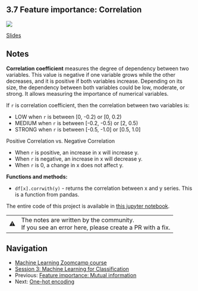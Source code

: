 
## 3.7 Feature importance: Correlation

<a href="https://www.youtube.com/watch?v=mz1707QVxiY&list=PL3MmuxUbc_hIhxl5Ji8t4O6lPAOpHaCLR"><img src="images/thumbnail-3-07.jpg"></a>

[Slides](https://www.slideshare.net/AlexeyGrigorev/ml-zoomcamp-3-machine-learning-for-classification)


## Notes

**Correlation coefficient** measures the degree of dependency between two variables. This value is negative if one variable grows while the other decreases, and it is positive if both variables increase. Depending on its size, the dependency between both variables could be low, moderate, or strong. It allows measuring the importance of numerical variables. 

If `r` is correlation coefficient, then the correlation between two variables is:

- LOW when `r` is between [0, -0.2) or [0, 0.2)
- MEDIUM when `r` is between [-0.2, -0.5) or [2, 0.5)
- STRONG when `r` is between [-0.5, -1.0] or [0.5, 1.0]

Positive Correlation vs. Negative Correlation
* When `r` is positive, an increase in x will increase y.
* When `r` is negative, an increase in x will decrease y.
* When `r` is 0, a change in x does not affect y.

**Functions and methods:** 

* `df[x].corrwith(y)` - returns the correlation between x and y series. This is a function from pandas.

The entire code of this project is available in [this jupyter notebook](https://github.com/alexeygrigorev/mlbookcamp-code/blob/master/chapter-03-churn-prediction/03-churn.ipynb).

<table>
   <tr>
      <td>⚠️</td>
      <td>
         The notes are written by the community. <br>
         If you see an error here, please create a PR with a fix.
      </td>
   </tr>
</table>


## Navigation

* [Machine Learning Zoomcamp course](../)
* [Session 3: Machine Learning for Classification](./)
* Previous: [Feature importance: Mutual information](06-mutual-info.md)
* Next: [One-hot encoding](08-ohe.md)
